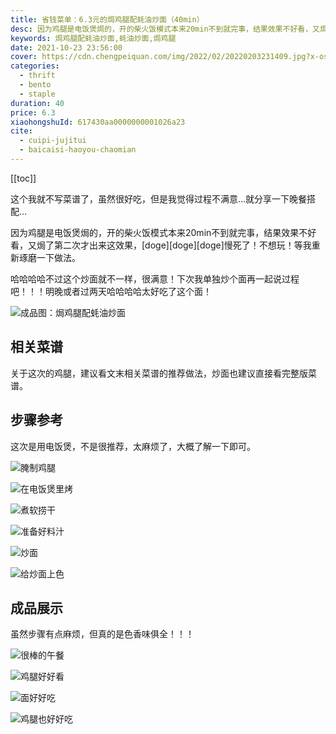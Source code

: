 ```yaml
---
title: 省钱菜单：6.3元的焗鸡腿配蚝油炒面（40min）
desc: 因为鸡腿是电饭煲焗的，开的柴火饭模式本来20min不到就完事，结果效果不好看，又焗了第二次才出来这效果，[doge][doge][doge]慢死了！不想玩！等我重新琢磨一下做法。
keywords: 焗鸡腿配蚝油炒面,蚝油炒面,焗鸡腿
date: 2021-10-23 23:56:00
cover: https://cdn.chengpeiquan.com/img/2022/02/20220203231409.jpg?x-oss-process=image/interlace,1
categories:
  - thrift
  - bento
  - staple
duration: 40
price: 6.3
xiaohongshuId: 617430aa0000000001026a23
cite:
  - cuipi-jujitui
  - baicaisi-haoyou-chaomian
---
```


[[toc]]

这个我就不写菜谱了，虽然很好吃，但是我觉得过程不满意…就分享一下晚餐搭配…

因为鸡腿是电饭煲焗的，开的柴火饭模式本来20min不到就完事，结果效果不好看，又焗了第二次才出来这效果，[doge][doge][doge]慢死了！不想玩！等我重新琢磨一下做法。

哈哈哈哈不过这个炒面就不一样，很满意！下次我单独炒个面再一起说过程吧！！！明晚或者过两天哈哈哈哈太好吃了这个面！

![成品图：焗鸡腿配蚝油炒面](https://cdn.chengpeiquan.com/img/2022/02/20220203231347.jpg?x-oss-process=image/interlace,1)

## 相关菜谱

关于这次的鸡腿，建议看文末相关菜谱的推荐做法，炒面也建议直接看完整版菜谱。

## 步骤参考

这次是用电饭煲，不是很推荐，太麻烦了，大概了解一下即可。

![腌制鸡腿](https://cdn.chengpeiquan.com/img/2022/02/20220203231341.jpg?x-oss-process=image/interlace,1)

![在电饭煲里烤](https://cdn.chengpeiquan.com/img/2022/02/20220203231342.jpg?x-oss-process=image/interlace,1)

![煮软捞干](https://cdn.chengpeiquan.com/img/2022/02/20220203231343.jpg?x-oss-process=image/interlace,1)

![准备好料汁](https://cdn.chengpeiquan.com/img/2022/02/20220203231344.jpg?x-oss-process=image/interlace,1)

![炒面](https://cdn.chengpeiquan.com/img/2022/02/20220203231345.jpg?x-oss-process=image/interlace,1)

![给炒面上色](https://cdn.chengpeiquan.com/img/2022/02/20220203231346.jpg?x-oss-process=image/interlace,1)

## 成品展示

虽然步骤有点麻烦，但真的是色香味俱全！！！

![很棒的午餐](https://cdn.chengpeiquan.com/img/2022/02/20220203231348.jpg?x-oss-process=image/interlace,1)

![鸡腿好好看](https://cdn.chengpeiquan.com/img/2022/02/20220203231349.jpg?x-oss-process=image/interlace,1)

![面好好吃](https://cdn.chengpeiquan.com/img/2022/02/20220203231350.jpg?x-oss-process=image/interlace,1)

![鸡腿也好好吃](https://cdn.chengpeiquan.com/img/2022/02/20220203231351.jpg?x-oss-process=image/interlace,1)
